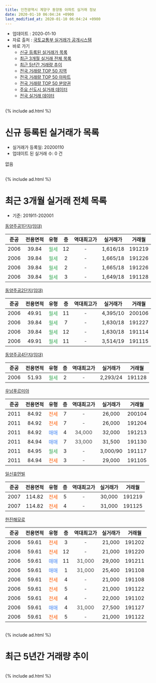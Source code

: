 ```yaml
---
title: 인천광역시 계양구 동양동 아파트 실거래 정보
date: 2020-01-10 06:04:24 +0900
last_modified_at: 2020-01-10 06:04:24 +0900
---
```


* 업데이트 : 2020-01-10
* 자료 출처 : [국토교통부 실거래가 공개시스템](http://rt.molit.go.kr)
* 바로 가기
    * [신규 등록된 실거래가 목록](#신규-등록된-실거래가-목록)
    * [최근 3개월 실거래 전체 목록](#최근-3개월-실거래-전체-목록)
    * [최근 5년간 거래량 추이](#최근-5년간-거래량-추이)
    * [전국 거래량 TOP 50 지역](https://inasie.github.io/apt-trade-info/최근-3개월-전국에서-가장-거래가-많이-발생한-지역)
    * [전국 거래량 TOP 50 아파트](https://inasie.github.io/apt-trade-info/최근-3개월-전국에서-가장-거래가-많이-발생한-아파트)
    * [전국 거래량 TOP 50 분양권](https://inasie.github.io/apt-trade-info/최근-3개월-전국에서-가장-거래가-많이-발생한-분양권)
    * [주요 신도시 실거래 데이터](https://inasie.github.io/apt-trade-info/주요-신도시)
    * [전국 실거래 데이터](https://inasie.github.io/apt-trade-info/전국)
<br>
{% include ad.html %}
<br>

# 신규 등록된 실거래가 목록
* 실거래가 등록일: 20200110
* 업데이트 된 실거래 수: 0 건

없음

<br>
{% include ad.html %}
<br>

# 최근 3개월 실거래 전체 목록
* 기준: 201911-202001


[동양주공1단지(임대)](https://search.naver.com/search.naver?query=%EC%9D%B8%EC%B2%9C%EA%B4%91%EC%97%AD%EC%8B%9C+%EA%B3%84%EC%96%91%EA%B5%AC+%EB%8F%99%EC%96%91%EB%8F%99+%EB%8F%99%EC%96%91%EC%A3%BC%EA%B3%B51%EB%8B%A8%EC%A7%80%28%EC%9E%84%EB%8C%80%29)

|준공|전용면적|유형|층|역대최고가|실거래가|거래월|
|:---:|:---:|:---:|:---:|:---:|:---:|:---:|
|2006|39.84|<span style="color:#34a853">월세</span>|12|<span style="color:#444444">-</span>|1,616/18|191219|
|2006|39.84|<span style="color:#34a853">월세</span>|2|<span style="color:#444444">-</span>|1,665/18|191226|
|2006|39.84|<span style="color:#34a853">월세</span>|2|<span style="color:#444444">-</span>|1,665/18|191226|
|2006|39.84|<span style="color:#34a853">월세</span>|3|<span style="color:#444444">-</span>|1,649/18|191128|

[동양주공2단지(임대)](https://search.naver.com/search.naver?query=%EC%9D%B8%EC%B2%9C%EA%B4%91%EC%97%AD%EC%8B%9C+%EA%B3%84%EC%96%91%EA%B5%AC+%EB%8F%99%EC%96%91%EB%8F%99+%EB%8F%99%EC%96%91%EC%A3%BC%EA%B3%B52%EB%8B%A8%EC%A7%80%28%EC%9E%84%EB%8C%80%29)

|준공|전용면적|유형|층|역대최고가|실거래가|거래월|
|:---:|:---:|:---:|:---:|:---:|:---:|:---:|
|2006|49.91|<span style="color:#34a853">월세</span>|11|<span style="color:#444444">-</span>|4,395/10|200106|
|2006|39.84|<span style="color:#34a853">월세</span>|7|<span style="color:#444444">-</span>|1,630/18|191227|
|2006|39.84|<span style="color:#34a853">월세</span>|12|<span style="color:#444444">-</span>|1,630/18|191114|
|2006|49.91|<span style="color:#34a853">월세</span>|11|<span style="color:#444444">-</span>|3,514/19|191115|

[동양주공4단지(임대)](https://search.naver.com/search.naver?query=%EC%9D%B8%EC%B2%9C%EA%B4%91%EC%97%AD%EC%8B%9C+%EA%B3%84%EC%96%91%EA%B5%AC+%EB%8F%99%EC%96%91%EB%8F%99+%EB%8F%99%EC%96%91%EC%A3%BC%EA%B3%B54%EB%8B%A8%EC%A7%80%28%EC%9E%84%EB%8C%80%29)

|준공|전용면적|유형|층|역대최고가|실거래가|거래월|
|:---:|:---:|:---:|:---:|:---:|:---:|:---:|
|2006|51.93|<span style="color:#34a853">월세</span>|2|<span style="color:#444444">-</span>|2,293/24|191128|

[우남푸르미아](https://search.naver.com/search.naver?query=%EC%9D%B8%EC%B2%9C%EA%B4%91%EC%97%AD%EC%8B%9C+%EA%B3%84%EC%96%91%EA%B5%AC+%EB%8F%99%EC%96%91%EB%8F%99+%EC%9A%B0%EB%82%A8%ED%91%B8%EB%A5%B4%EB%AF%B8%EC%95%84)

|준공|전용면적|유형|층|역대최고가|실거래가|거래월|
|:---:|:---:|:---:|:---:|:---:|:---:|:---:|
|2011|84.92|<span style="color:#ff5a00">전세</span>|7|<span style="color:#444444">-</span>|26,000|200104|
|2011|84.92|<span style="color:#ff5a00">전세</span>|7|<span style="color:#444444">-</span>|26,000|191204|
|2011|84.92|<span style="color:#4285f3">매매</span>|4|<span style="color:#444444">34,000</span>|32,000|191213|
|2011|84.94|<span style="color:#4285f3">매매</span>|7|<span style="color:#444444">33,000</span>|31,500|191130|
|2011|84.95|<span style="color:#34a853">월세</span>|3|<span style="color:#444444">-</span>|3,000/90|191117|
|2011|84.94|<span style="color:#ff5a00">전세</span>|3|<span style="color:#444444">-</span>|29,000|191105|

[일신휴먼빌](https://search.naver.com/search.naver?query=%EC%9D%B8%EC%B2%9C%EA%B4%91%EC%97%AD%EC%8B%9C+%EA%B3%84%EC%96%91%EA%B5%AC+%EB%8F%99%EC%96%91%EB%8F%99+%EC%9D%BC%EC%8B%A0%ED%9C%B4%EB%A8%BC%EB%B9%8C)

|준공|전용면적|유형|층|역대최고가|실거래가|거래월|
|:---:|:---:|:---:|:---:|:---:|:---:|:---:|
|2007|114.82|<span style="color:#ff5a00">전세</span>|5|<span style="color:#444444">-</span>|30,000|191219|
|2007|114.82|<span style="color:#ff5a00">전세</span>|4|<span style="color:#444444">-</span>|31,000|191125|

[한진해모로](https://search.naver.com/search.naver?query=%EC%9D%B8%EC%B2%9C%EA%B4%91%EC%97%AD%EC%8B%9C+%EA%B3%84%EC%96%91%EA%B5%AC+%EB%8F%99%EC%96%91%EB%8F%99+%ED%95%9C%EC%A7%84%ED%95%B4%EB%AA%A8%EB%A1%9C)

|준공|전용면적|유형|층|역대최고가|실거래가|거래월|
|:---:|:---:|:---:|:---:|:---:|:---:|:---:|
|2006|59.61|<span style="color:#ff5a00">전세</span>|3|<span style="color:#444444">-</span>|21,000|191202|
|2006|59.61|<span style="color:#ff5a00">전세</span>|12|<span style="color:#444444">-</span>|21,000|191220|
|2006|59.61|<span style="color:#4285f3">매매</span>|11|<span style="color:#444444">31,000</span>|29,000|191211|
|2006|59.61|<span style="color:#4285f3">매매</span>|1|<span style="color:#444444">31,000</span>|25,400|191108|
|2006|59.61|<span style="color:#ff5a00">전세</span>|4|<span style="color:#444444">-</span>|21,000|191108|
|2006|59.61|<span style="color:#ff5a00">전세</span>|5|<span style="color:#444444">-</span>|21,000|191122|
|2006|59.61|<span style="color:#ff5a00">전세</span>|4|<span style="color:#444444">-</span>|22,000|191102|
|2006|59.61|<span style="color:#4285f3">매매</span>|4|<span style="color:#444444">31,000</span>|27,500|191127|
|2006|59.61|<span style="color:#ff5a00">전세</span>|5|<span style="color:#444444">-</span>|21,000|191122|


<br>
{% include ad.html %}
<br>

# 최근 5년간 거래량 추이


<div style="width:100%;">
    <canvas id="deal_progress" height="200"></canvas>
</div>

<script>
new Chart(document.getElementById("deal_progress"), {
    type: 'line',
    data: {
        labels: ['201501','201502','201503','201504','201505','201506','201507','201508','201509','201510','201511','201512','201601','201602','201603','201604','201605','201606','201607','201608','201609','201610','201611','201612','201701','201702','201703','201704','201705','201706','201707','201708','201709','201710','201711','201712','201801','201802','201803','201804','201805','201806','201807','201808','201809','201810','201811','201812','201901','201902','201903','201904','201905','201906','201907','201908','201909','201910','201911','201912','202001'],
        datasets: [{
            label: '매매',
            pointRadius: 1,
            data: [8, 13, 18, 19, 10, 12, 14, 15, 9, 7, 7, 5, 2, 6, 16, 8, 10, 12, 6, 9, 11, 11, 11, 5, 2, 5, 2, 10, 10, 11, 8, 5, 6, 4, 4, 6, 6, 6, 7, 5, 3, 3, 5, 6, 6, 10, 9, 10, 3, 2, 2, 1, 3, 4, 11, 3, 5, 5, 3, 2, 0],
            borderColor: "rgba(255, 201, 14, 1)",
            backgroundColor: "rgba(255, 201, 14, 0.5)",
            fill: false,
            lineTension: 0
        },{
            label: '전월세',
            pointRadius: 1,
            data: [9, 8, 8, 5, 9, 3, 5, 11, 6, 7, 7, 9, 7, 4, 14, 10, 4, 10, 16, 9, 11, 9, 22, 4, 11, 12, 15, 18, 7, 4, 8, 14, 7, 11, 9, 1, 12, 8, 11, 10, 6, 10, 16, 8, 15, 16, 9, 11, 9, 15, 15, 11, 10, 8, 9, 15, 12, 9, 11, 8, 2],
            borderColor: "rgba(0, 141, 185, 1)",
            backgroundColor: "rgba(0, 141, 185, 0.5)",
            fill: false,
            lineTension: 0
        }
        ]
    },
    options: {
        responsive: true,
        title: {
            display: false
        },
        tooltips: {
            mode: 'index',
            intersect: false
        },
        hover: {
            mode: 'nearest',
            intersect: true
        },
        scales: {
            xAxes: [{
                display: true,
                scaleLabel: {
                    display: true,
                    labelString: '년/월'
                }
            }],
            yAxes: [{
                display: true,
                ticks: {
                    suggestedMin: 0,
                },
                scaleLabel: {
                    display: true,
                    labelString: '실거래 수'
                }
            }]
        }
    }
});

</script>


<br>
{% include ad.html %}
<br>

